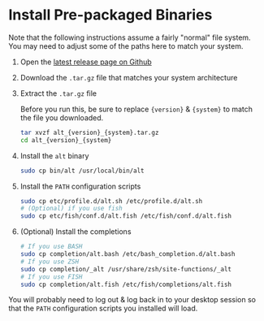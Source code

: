 # Install Pre-packaged Binaries

Note that the following instructions assume a fairly "normal" file system.
You may need to adjust some of the paths here to match your system.

1.  Open the [latest release page on Github][latest-release]
1.  Download the `.tar.gz` file that matches your system architecture
1.  Extract the `.tar.gz` file

    Before you run this, be sure to replace `{version}` & `{system}` to match
    the file you downloaded.

    ```sh
    tar xvzf alt_{version}_{system}.tar.gz
    cd alt_{version}_{system}
    ```

1.  Install the `alt` binary

    ```sh
    sudo cp bin/alt /usr/local/bin/alt
    ```

1.  Install the `PATH` configuration scripts

    ```sh
    sudo cp etc/profile.d/alt.sh /etc/profile.d/alt.sh
    # (Optional) if you use fish
    sudo cp etc/fish/conf.d/alt.fish /etc/fish/conf.d/alt.fish
    ```

1.  (Optional) Install the completions

    ```sh
    # If you use BASH
    sudo cp completion/alt.bash /etc/bash_completion.d/alt.bash
    # If you use ZSH
    sudo cp completion/_alt /usr/share/zsh/site-functions/_alt
    # If you use FISH
    sudo cp completion/alt.fish /etc/fish/completions/alt.fish
    ```

You will probably need to log out & log back in to your desktop session so that
the `PATH` configuration scripts you installed will load.

[latest-release]: https://github.com/dotboris/alt/releases/latest
